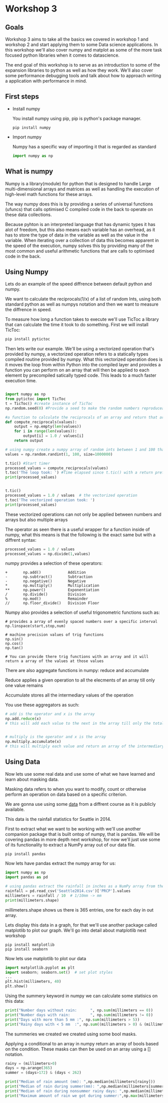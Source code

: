 # Workshop 3
## Goals
Workshop 3 aims to take all the basics we covered in workshop 1 and workshop 2 and start applying them to some Data science applications. In this workshop we'll also cover numpy and matplot as some of the more task focused python libraries when it comes to datascience. 

The end goal of this workshop is to serve as an introduction to some of the expansion libraries to python as well as how they work. We'll also cover some performance debugging tools and talk about how to approach writing a application with performance in mind. 

## First steps 
- Install numpy 

    You install numpy using pip, pip is python's package manager. 
    ```
    pip install numpy
    ```
- Import numpy

    Numpy has a specific way of importing it that is regarded as standard

    ```python
    import numpy as np
    ```

## What is numpy

Numpy is a library(module) for python that is designed to handle Large multi-dimensional arrays and matrices as well as handling the execution of high-level math functions for these arrays.

The way numpy does this is by providing a series of universal functions (ufuncs) that calls optimised C compiled code in the back to operate on these data collections. 

Because pyhton is an interpreted language that has dynamic types it has alot of freedom, but this also means each variable has an overhead, as it has to store the type of data in the variable as well as the value in the variable. When iterating over a collection of data this becomes apparent in the speed of the execution, numpy solves this by providing many of the most common and useful arithmetic functions that are calls to optimised code in the back.

## Using Numpy

Lets do an example of the speed diffrence between default python and numpy. 

We want to calculate the reciprocals(1/x) of a list of random Ints, using both standard python as well as numpys notation and then we want to measure the diffrence in speed. 

To measure how long a function takes to execute we'll use TicToc a library that can calculate the time it took to do something. First we will install TicToc:

```python
pip install pytictoc
```

Then lets write our example.
We'll be using a vectorized operation that's provided by numpy, a vectorized operation refers to a statically types compiled routine provided by numpy. What this vectorized operation does is it moves the loop from within Python into the compiled layer and provides a function you can perform on an array that will then be applied to each element by precompiled satically typed code. This leads to a much faster execution time.

```python

import numpy as np
from pytictoc import TicToc
t = TicToc() #create instance of TicToc
np.random.seed(0) #Provide a seed to make the random numbers reproduceable

#a function to calculate the reciprocals of an array and return that array
def compute_reciprocals(values): 
    output = np.empty(len(values))
    for i in range(len(values)):
        output[i] = 1.0 / values[i]
    return output

# using numpy create a numpy array of random ints between 1 and 100 that has 1000000 entries
values = np.random.randint(1, 100, size=1000000)

t.tic() #Start timer
processed_values = compute_reciprocals(values)
t.toc('The loop took: ') #Time elapsed since t.tic() with a return prefix
print(processed_values)


t.tic()
processed_values = 1.0 / values  # the vectorized operation
t.toc('The vectorized operation took: ')
print(processed_values)
```

These vectorized operations can not only be applied between numbers and arrays but also multiple arrays

The operator as seen there is a useful wrapper for a function inside of numpy, what this means is that the following is the exact same but with a diffrent syntax:

```python
processed_values = 1.0 / values
processed_values = np.divide(1,values)
```

numpy provides a selection of these operators:

```
+	    np.add()            Addition 
-	    np.subtract()       Subtraction 
-	    np.negative()       Negative
*	    np.multiply()       Multiplication 
**	    np.power()	        Exponentiation
/	    np.divide()	        Division 
%	    np.mod()            Remainder
//	    np.floor_divide()   Division Floor 
```

Numpy also provides a selection of useful trigonometric functions such as:

```
# provides a array of evenly spaced numbers over a specific interval
np.linspace(start,stop,num)

# machine precision values of trig functions
np.sin()
np.cos()
np.tan()

# You can provide there trig functions with an array and it will return a array of the values at those values
```

There are also aggregate functions in numpy: reduce and accumulate

Reduce applies a given operation to all the elecments of an array till only one value remains 

Accumulate stores all the intermediary values of the operation

You use these aggregators as such:

```python
# add is the operator and x is the array
np.add.reduce(x)
# this will add each value to the next in the array till only the total remains


# multiply is the operator and x is the array
np.multiply.accumulate(x)
# this will multiply each value and return an array of the intermediary values
```

## Using Data

Now lets use some real data and use some of what we have learned and learn about masking data.

Masking data refers to when you want to modify, count or otherwise perform an operation on data based on a specific criterion.

We are gonna use using some [data](https://raw.githubusercontent.com/jakevdp/PythonDataScienceHandbook/master/notebooks/data/Seattle2014.csv) from a diffrent course as it is publicly available.

This data is the rainfall statistics for Seattle in 2014.

First to extract what we want to be working with we'll use another companion package that is built ontop of numpy, that is pandas. We will be covering pandas in more depth next workshop, for now we'll just use some of its functionality to extract a NumPy array out of our data file.

```python 
pip install pandas
```

Now lets have pandas extract the numpy array for us:

```python
import numpy as np
import pandas as pd

# using pandas extract the rainfall in inches as a NumPy array from the file
rainfall = pd.read_csv('Seattle2014.csv')['PRCP'].values
millimeters = rainfall / 10  # 1/10mm -> mm
print(millimeters.shape)
```

millimeters.shape shows us there is 365 entries, one for each day in out array.

Lets display this data in a graph, for that we'll use another package called matplotlib to plot our graph. We'll go into detail about matplotlib next workshop

```
pip install matplotlib
pip install seaborn
```

Now lets use matplotlib to plot our data

```python
import matplotlib.pyplot as plt
import seaborn; seaborn.set()  # set plot styles
...
plt.hist(millimeters, 40)
plt.show()
```

Using the summery keyword in numpy we can calculate some statisics on this data:

```python
print("Number days without rain:      ", np.sum(millimeters == 0))
print("Number days with rain:         ", np.sum(millimeters != 0))
print("Days with more than 5 mm :", np.sum(millimeters > 5))
print("Rainy days with < 5 mm  :", np.sum((millimeters > 0) & (millimeters < 5)))
```
The summeries we created we created using some bool masks.

Applying a conditional to an array in numpy return an array of bools based on the condition. 
These masks can then be used on an array using a [] notation. 

```python
rainy = (millimeters>0)
days = np.arange(365)
summer = (days>172) & (days < 262)

print("Median of rain amount (mm): ",np.median(millimeters[rainy]))
print("Median of rain during summer(mm): ",np.median(millimeters[summer]))
print("Median of rain during nonsummer rainy days: ",np.median(millimeters[rainy & ~summer]))
print("Maximum amount of rain we got during summer:",np.max(millimeters[summer]))
```